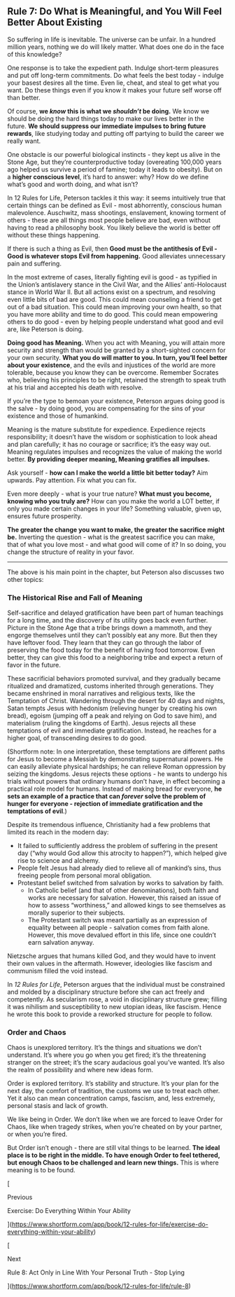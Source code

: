 ## Rule 7: Do What is Meaningful, and You Will Feel Better About Existing

So suffering in life is inevitable. The universe can be unfair. In a hundred million years, nothing we do will likely matter. What does one do in the face of this knowledge?

One response is to take the expedient path. Indulge short-term pleasures and put off long-term commitments. Do what feels the best today - indulge your basest desires all the time. Even lie, cheat, and steal to get what you want. Do these things even if you know it makes your future self worse off than better.

Of course, **we _know_ this is what we _shouldn’t_ be doing.** We know we should be doing the hard things today to make our lives better in the future. **We should suppress our immediate impulses to bring future rewards**, like studying today and putting off partying to build the career we really want.

One obstacle is our powerful biological instincts - they kept us alive in the Stone Age, but they’re counterproductive today (overeating 100,000 years ago helped us survive a period of famine; today it leads to obesity). But on a **higher conscious level**, it’s hard to answer: why? How do we define what’s good and worth doing, and what isn’t?

In 12 Rules for Life, Peterson tackles it this way: it seems intuitively true that certain things can be defined as Evil - most abhorrently, conscious human malevolence. Auschwitz, mass shootings, enslavement, knowing torment of others - these are all things most people believe are bad, even without having to read a philosophy book. You likely believe the world is better off without these things happening.

If there is such a thing as Evil, then **Good must be the antithesis of Evil - Good is whatever stops Evil from happening.** Good alleviates unnecessary pain and suffering.

In the most extreme of cases, literally fighting evil is good - as typified in the Union’s antislavery stance in the Civil War, and the Allies’ anti-Holocaust stance in World War II. But all actions exist on a spectrum, and resolving even little bits of bad are good. This could mean counseling a friend to get out of a bad situation. This could mean improving your own health, so that you have more ability and time to do good. This could mean empowering others to do good - even by helping people understand what good and evil are, like Peterson is doing.

**Doing good has Meaning.** When you act with Meaning, you will attain more security and strength than would be granted by a short-sighted concern for your own security. **What you do will matter to you. In turn, you’ll feel better about your existence**, and the evils and injustices of the world are more tolerable, because you know they can be overcome. Remember Socrates who, believing his principles to be right, retained the strength to speak truth at his trial and accepted his death with resolve.

If you’re the type to bemoan your existence, Peterson argues doing good is the salve - by doing good, you are compensating for the sins of your existence and those of humankind.

Meaning is the mature substitute for expedience. Expedience rejects responsibility; it doesn’t have the wisdom or sophistication to look ahead and plan carefully; it has no courage or sacrifice; it’s the easy way out. Meaning regulates impulses and recognizes the value of making the world better. **By providing deeper meaning, Meaning gratifies all impulses.**

Ask yourself - **how can I make the world a little bit better today?** Aim upwards. Pay attention. Fix what you can fix.

Even more deeply - what is your true nature? **What must you become, knowing who you truly are?** How can you make the world a LOT better, if only you made certain changes in your life? Something valuable, given up, ensures future prosperity.

**The greater the change you want to make, the greater the sacrifice might be.** Inverting the question - what is the greatest sacrifice you can make, that of what you love most - and what good will come of it? In so doing, you change the structure of reality in your favor.

---

The above is his main point in the chapter, but Peterson also discusses two other topics:

### The Historical Rise and Fall of Meaning

Self-sacrifice and delayed gratification have been part of human teachings for a long time, and the discovery of its utility goes back even further. Picture in the Stone Age that a tribe brings down a mammoth, and they engorge themselves until they can’t possibly eat any more. But then they have leftover food. They learn that they can go through the labor of preserving the food today for the benefit of having food tomorrow. Even better, they can give this food to a neighboring tribe and expect a return of favor in the future.

These sacrificial behaviors promoted survival, and they gradually became ritualized and dramatized, customs inherited through generations. They became enshrined in moral narratives and religious texts, like the Temptation of Christ. Wandering through the desert for 40 days and nights, Satan tempts Jesus with hedonism (relieving hunger by creating his own bread), egoism (jumping off a peak and relying on God to save him), and materialism (ruling the kingdoms of Earth). Jesus rejects all these temptations of evil and immediate gratification. Instead, he reaches for a higher goal, of transcending desires to do good.

(Shortform note: In one interpretation, these temptations are different paths for Jesus to become a Messiah by demonstrating supernatural powers. He can easily alleviate physical hardships; he can relieve Roman oppression by seizing the kingdoms. Jesus rejects these options - he wants to undergo his trials without powers that ordinary humans don’t have, in effect becoming a practical role model for humans. Instead of making bread for everyone, **he sets an example of a practice that can _forever_ solve the problem of hunger for everyone - rejection of immediate gratification and the temptations of evil**.)

Despite its tremendous influence, Christianity had a few problems that limited its reach in the modern day:

- It failed to sufficiently address the problem of suffering in the present day (“why would God allow this atrocity to happen?”), which helped give rise to science and alchemy.
- People felt Jesus had already died to relieve all of mankind’s sins, thus freeing people from personal moral obligation.
- Protestant belief switched from salvation by works to salvation by faith.
    - In Catholic belief (and that of other denominations), both faith and works are necessary for salvation. However, this raised an issue of how to assess “worthiness,” and allowed kings to see themselves as morally superior to their subjects.
    - The Protestant switch was meant partially as an expression of equality between all people - salvation comes from faith alone. However, this move devalued effort in this life, since one couldn’t earn salvation anyway.

Nietzsche argues that humans killed God, and they would have to invent their own values in the aftermath. However, ideologies like fascism and communism filled the void instead.

In _12 Rules for Life_, Peterson argues that the individual must be constrained and molded by a disciplinary structure before she can act freely and competently. As secularism rose, a void in disciplinary structure grew; filling it was nihilism and susceptibility to new utopian ideas, like fascism. Hence he wrote this book to provide a reworked structure for people to follow.

### Order and Chaos

Chaos is unexplored territory. It’s the things and situations we don’t understand. It’s where you go when you get fired; it’s the threatening stranger on the street; it’s the scary audacious goal you’ve wanted. It’s also the realm of possibility and where new ideas form.

Order is explored territory. It’s stability and structure. It’s your plan for the next day, the comfort of tradition, the customs we use to treat each other. Yet it also can mean concentration camps, fascism, and, less extremely, personal stasis and lack of growth.

We like being in Order. We don’t like when we are forced to leave Order for Chaos, like when tragedy strikes, when you’re cheated on by your partner, or when you’re fired.

But Order isn’t enough - there are still vital things to be learned. **The ideal place is to be right in the middle. To have enough Order to feel tethered, but enough Chaos to be challenged and learn new things.** This is where meaning is to be found.

[

Previous

Exercise: Do Everything Within Your Ability

](https://www.shortform.com/app/book/12-rules-for-life/exercise-do-everything-within-your-ability)

[

Next

Rule 8: Act Only in Line With Your Personal Truth - Stop Lying

](https://www.shortform.com/app/book/12-rules-for-life/rule-8)